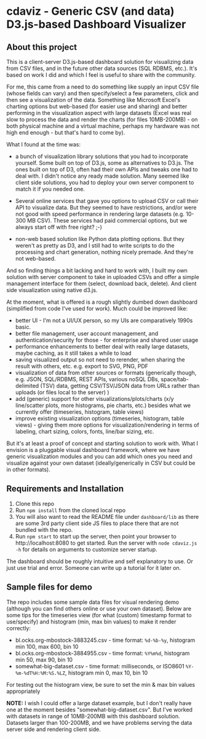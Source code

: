 # cdaviz - Generic CSV (and data) D3.js-based Dashboard Visualizer

## About this project ##

This is a client-server D3.js-based dashboard solution for visualizing data from CSV files, and in the future other data sources (SQL RDBMS, etc.). It's based on work I did and which I feel is useful to share with the community.

For me, this came from a need to do something like supply an input CSV file (whose fields can vary) and then specify/select a few parameters, click and then see a visualization of the data. Something like Microsoft Excel's charting options but web-based (for easier use and sharing) and better performing in the visualization aspect with large datasets (Excel was real slow to process the data and render the charts (for files 10MB-200MB) - on both physical machine and a virtual machine, perhaps my hardware was not high end enough - but that's hard to come by).

What I found at the time was:

* a bunch of visualization library solutions that you had to incorporate yourself. Some built on top of D3.js, some as alternatives to D3.js. The ones built on top of D3, often had their own APIs and tweaks one had to deal with. I didn't notice any ready made solution. Many seemed like client side solutions, you had to deploy your own server component to match it if you needed one.

* Several online services that gave you options to upload CSV or call their API to visualize data. But they seemed to have restrictions, and/or were not good with speed performance in rendering large datasets (e.g. 10-300 MB CSV). These services had paid commercial options, but we always start off with free right? ;-)

* non-web based solution like Python data plotting options. But they weren't as pretty as D3, and I still had to write scripts to do the processing and chart generation, nothing nicely premade. And they're not web-based.

And so finding things a bit lacking and hard to work with, I built my own solution with server component to take in uploaded CSVs and offer a simple management interface for them (select, download back, delete). And client side visualization using native d3.js.

At the moment, what is offered is a rough slightly dumbed down dashboard (simplified from code I've used for work). Much could be improved like:

* better UI - I'm not a UI/UX person, so my UIs are comparatively 1990s basic.
* better file management, user account management, and authentication/security for those - for enterprise and shared user usage
* performance enhancements to better deal with really large datasets, maybe caching, as it still takes a while to load
* saving visualized output so not need to rerender, when sharing the result with others, etc. e.g. export to SVG, PNG, PDF
* visualization of data from other sources or formats (generically though, e.g. JSON, SQL/RDBMS, REST APIs, various noSQL DBs, space/tab-delimited (TSV) data, getting CSV/TSV/JSON data from URLs rather than uploads (or files local to the server) )
* add (generic) support for other visualizations/plots/charts (x/y line/scatter plots, more histograms, pie charts, etc.) besides what we currently offer (timeseries, histogram, table views)
* improve existing visualization options (timeseries, histogram, table views) - giving them more options for visualization/rendering in terms of labeling, chart sizing, colors, fonts, line/bar sizing, etc.

But it's at least a proof of concept and starting solution to work with. What I envision is a pluggable visual dashboard framework, where we have generic visualization modules and you can add which ones you need and visualize against your own dataset (ideally/generically in CSV but could be in other formats).

## Requirements and Installation ##

1. Clone this repo
2. Run ```npm install``` from the cloned local repo
3. You will also want to read the README file under `dashboard/lib` as there are some 3rd party client side JS files to place there that are not bundled with the repo.
4. Run ```npm start``` to start up the server, then point your browser to http://localhost:8080 to get started. Run the server with ```node cdaviz.js -h``` for details on arguments to customize server startup.

The dashboard should be roughly intuitive and self explanatory to use. Or just use trial and error. Someone can write up a tutorial for it later on.

## Sample files for demo ##

The repo includes some sample data files for visual rendering demo (although you can find others online or use your own dataset). Below are some tips for the timeseries view (for what (custom) timestamp format to use/specify) and histogram (min, max bin values) to make it render correctly:

* bl.ocks.org-mbostock-3883245.csv - time format: `%d-%b-%y`, histogram min 100, max 600, bin 10
* bl.ocks.org-mbostock-3884955.csv - time format: `%Y%m%d`, histogram min 50, max 90, bin 10
* somewhat-big-dataset.csv - time format: milliseconds, or ISO8601 `%Y-%m-%dT%H:%M:%S.%LZ`, histogram min 0, max 10, bin 10

For testing out the histogram view, be sure to set the min & max bin values appropriately

**NOTE:** I wish I could offer a large dataset example, but I don't really have one at the moment besides "somewhat-big-dataset.csv". But I've worked with datasets in range of 10MB-200MB with this dashboard solution. Datasets larger than 100-200MB, and we have problems serving the data server side and rendering client side.
